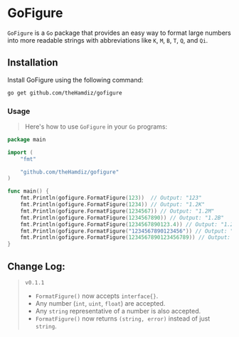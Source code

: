 # GoFigure

`GoFigure` is a `Go` package that provides an easy way to format large numbers into more readable strings with abbreviations like `K`, `M`, `B`, `T`, `Q`, and `Qi`.

## Installation

Install GoFigure using the following command:

```bash
go get github.com/theHamdiz/gofigure
```


### Usage

> Here's how to use `GoFigure` in your `Go` programs:

```go
package main

import (
    "fmt"

    "github.com/theHamdiz/gofigure"
)

func main() {
    fmt.Println(gofigure.FormatFigure(123))  // Output: "123"
    fmt.Println(gofigure.FormatFigure(1234)) // Output: "1.2K"
    fmt.Println(gofigure.FormatFigure(1234567)) // Output: "1.2M"
    fmt.Println(gofigure.FormatFigure(1234567890)) // Output: "1.2B"
    fmt.Println(gofigure.FormatFigure(1234567890123.4)) // Output: "1.2T"
    fmt.Println(gofigure.FormatFigure("1234567890123456")) // Output: "1.2Q"
    fmt.Println(gofigure.FormatFigure(1234567890123456789)) // Output: "1.2Qi"
}

```

## Change Log:
> `v0.1.1`
> - `FormatFigure()` now accepts `interface{}`.
> - Any number (`int`, `uint`, `float`) are accepted.
> - Any `string` representative of a number is also accepted.
> - `FormatFigure()` now returns `(string, error)` instead of just `string`.
